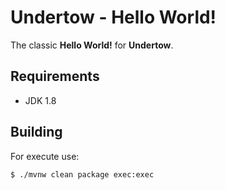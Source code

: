 # Undertow - Hello World!

The classic **Hello World!** for **Undertow**.

## Requirements

- JDK 1.8

## Building

For execute use:

`$ ./mvnw clean package exec:exec`

